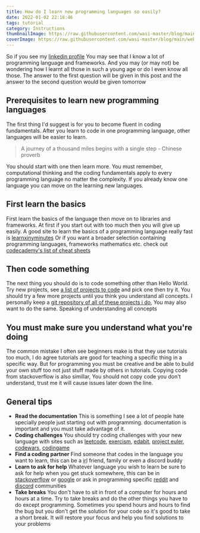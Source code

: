 ```yaml
---
title: How do I learn new programming languages so easily?
date: 2022-01-02 22:16:46
tags: tutorial
category: Instructions
thumbnailImage: https://raw.githubusercontent.com/wasi-master/blog/main/website/source/_posts/thumbnails/h49k38t.jpg
coverImage: https://raw.githubusercontent.com/wasi-master/blog/main/website/source/_posts/covers/ygrKOqs.jpg
---
```


<!-- toc -->

So if you see my [linkedin profile](https://www.linkedin.com/in/wasimaster) You may see that I know a lot of programming language and frameworks. And you may (or may not) be wondering how I learnt all those in such a young age or do I even know all those. The answer to the first question will be given in this post and the answer to the second question would be given tomorrow

<!-- more -->

## Prerequisites to learn new programming languages

The first thing I'd suggest is for you to become fluent in coding fundamentals. After you learn to code in one programming language, other languages will be easier to learn.

> A journey of a thousand miles begins with a single step
> \- Chinese proverb

You should start with one then learn more. You must remember, computational thinking and the coding fundamentals apply to every programming language no matter the complexity. If you already know one language you can move on the learning new languages.

## First learn the basics

First learn the basics of the language then move on to libraries and frameworks. At first if you start out with too much then you will give up easily. A good site to learn the basics of a programming language really fast is [learnxinyminutes](https://learnxinyminutes.com/) Or if you want a broader selection containing programming languages, frameworks mathematics etc. check out [codecademy's list of cheat sheets](https://www.codecademy.com/resources/cheatsheets/all)

## Then code something

The next thing you should do is to code something other than Hello World. Try new projects, see [a list of projects to code](https://github.com/karan/Projects#readme) and pick one then try it. You should try a few more projects until you think you understand all concepts. I personally keep a [git repository of all of these projects i do](https://github.com/wasi-master/coding-challenges), You may also want to do the same. Speaking of understanding all concepts

## You must make sure you understand what you're doing

The common mistake I often see beginners make is that they use tutorials too much, I do agree tutorials are good for teaching a specific thing in a specific way. But for programming you must be creative and be able to build your own stuff too not just stuff made by others in tutorials. Copying code from stackoverflow is also simillar, You should not copy code you don't understand, trust me it will cause issues later down the line.

## General tips

- **Read the documentation**
    This is something I see a lot of people hate specially people just starting out with programming. documentation is important and you must take advantage of it.
- **Coding challenges**
    You should try coding challenges with your new language with sites such as [leetcode](https://leetcode.com/), [exercism](https://exercism.org/), [edabit](https://edabit.com/), [project euler](https://projecteuler.net/archives), [codewars](https://www.codewars.com), [codingame](https://www.codingame.com/)
- **Find a coding partner**
    Find someone that codes in the language you want to learn, this can be a <abbr title="In Real Life">irl</abbr> friend, family or even a discord buddy
- **Learn to ask for help**
    Whatever language you wish to learn be sure to ask for help when you get stuck somewhere, this can be in [stackoverflow](https://stackoverflow.com) or [google](https://www.google.com) or ask in programming specific [reddit](https://www.reddit.com) and [discord](https://discord.com) communities
- **Take breaks**
    You don't have to sit in front of a computer for hours and hours at a time. Try to take breaks and do the other things you have to do except programming. Sometimes you spend hours and hours to find the bug but you don't get the solution for your code so it's good to take a short break. It will restore your focus and help you find solutions to your problems